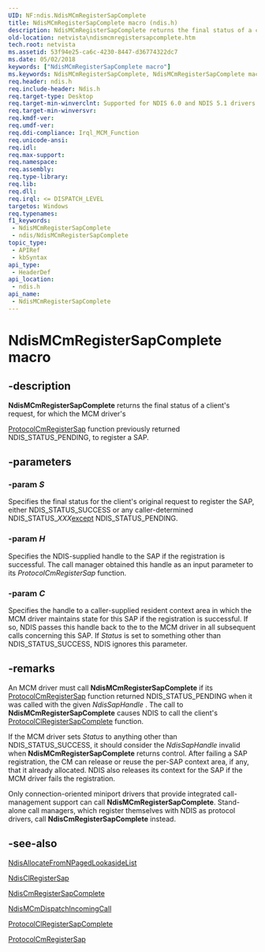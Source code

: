 ```yaml
---
UID: NF:ndis.NdisMCmRegisterSapComplete
title: NdisMCmRegisterSapComplete macro (ndis.h)
description: NdisMCmRegisterSapComplete returns the final status of a client's request, for which the MCM driver's ProtocolCmRegisterSap function previously returned NDIS_STATUS_PENDING, to register a SAP.
old-location: netvista\ndismcmregistersapcomplete.htm
tech.root: netvista
ms.assetid: 53f94e25-ca6c-4230-8447-d36774322dc7
ms.date: 05/02/2018
keywords: ["NdisMCmRegisterSapComplete macro"]
ms.keywords: NdisMCmRegisterSapComplete, NdisMCmRegisterSapComplete macro [Network Drivers Starting with Windows Vista], condis_mcm_ref_4b7dfebf-1828-41cd-9645-0fc6774cc9a8.xml, ndis/NdisMCmRegisterSapComplete, netvista.ndismcmregistersapcomplete
req.header: ndis.h
req.include-header: Ndis.h
req.target-type: Desktop
req.target-min-winverclnt: Supported for NDIS 6.0 and NDIS 5.1 drivers (see    NdisMCmRegisterSapComplete   (NDIS 5.1)) in Windows Vista. Supported for NDIS 5.1 drivers (see    NdisMCmRegisterSapComplete   (NDIS 5.1)) in Windows XP.
req.target-min-winversvr: 
req.kmdf-ver: 
req.umdf-ver: 
req.ddi-compliance: Irql_MCM_Function
req.unicode-ansi: 
req.idl: 
req.max-support: 
req.namespace: 
req.assembly: 
req.type-library: 
req.lib: 
req.dll: 
req.irql: <= DISPATCH_LEVEL
targetos: Windows
req.typenames: 
f1_keywords:
 - NdisMCmRegisterSapComplete
 - ndis/NdisMCmRegisterSapComplete
topic_type:
 - APIRef
 - kbSyntax
api_type:
 - HeaderDef
api_location:
 - ndis.h
api_name:
 - NdisMCmRegisterSapComplete
---
```


# NdisMCmRegisterSapComplete macro


## -description

<b>NdisMCmRegisterSapComplete</b> returns the final status of a client's request, for which the MCM driver's
  
  <a href="https://docs.microsoft.com/windows-hardware/drivers/ddi/ndis/nc-ndis-protocol_cm_reg_sap">ProtocolCmRegisterSap</a> function
  previously returned NDIS_STATUS_PENDING, to register a SAP.

## -parameters

### -param _S_

Specifies the final status for the client's original request to register the SAP, either
     NDIS_STATUS_SUCCESS or any caller-determined NDIS_STATUS_<i>XXX</i><u>except</u> NDIS_STATUS_PENDING.

### -param _H_

Specifies the NDIS-supplied handle to the SAP if the registration is successful. The call manager
     obtained this handle as an input parameter to its 
     <i>ProtocolCmRegisterSap</i> function.

### -param _C_

Specifies the handle to a caller-supplied resident context area in which the MCM driver maintains
     state for this SAP if the registration is successful. If so, NDIS passes this handle back to the to the
     MCM driver in all subsequent calls concerning this SAP. If 
     <i>Status</i> is set to something other than NDIS_STATUS_SUCCESS, NDIS ignores this parameter.

## -remarks

An MCM driver must call 
    <b>NdisMCmRegisterSapComplete</b> if its 
    <a href="https://docs.microsoft.com/windows-hardware/drivers/ddi/ndis/nc-ndis-protocol_cm_reg_sap">ProtocolCmRegisterSap</a> function
    returned NDIS_STATUS_PENDING when it was called with the given 
    <i>NdisSapHandle</i> . The call to 
    <b>NdisMCmRegisterSapComplete</b> causes NDIS to call the client's 
    <a href="https://docs.microsoft.com/windows-hardware/drivers/ddi/ndis/nc-ndis-protocol_cl_register_sap_complete">
    ProtocolClRegisterSapComplete</a> function.

If the MCM driver sets 
    <i>Status</i> to anything other than NDIS_STATUS_SUCCESS, it should consider the 
    <i>NdisSapHandle</i> invalid when 
    <b>NdisMCmRegisterSapComplete</b> returns control. After failing a SAP registration, the CM can release or
    reuse the per-SAP context area, if any, that it already allocated. NDIS also releases its context for the
    SAP if the MCM driver fails the registration.

Only connection-oriented miniport drivers that provide integrated call-management support can call 
    <b>NdisMCmRegisterSapComplete</b>. Stand-alone call managers, which register themselves with NDIS as
    protocol drivers, call 
    <b>NdisCmRegisterSapComplete</b> instead.

## -see-also

<a href="https://docs.microsoft.com/windows-hardware/drivers/ddi/ndis/nf-ndis-ndisallocatefromnpagedlookasidelist">
   NdisAllocateFromNPagedLookasideList</a>



<a href="https://docs.microsoft.com/windows-hardware/drivers/ddi/ndis/nf-ndis-ndisclregistersap">NdisClRegisterSap</a>



<a href="https://docs.microsoft.com/windows-hardware/drivers/ddi/ndis/nf-ndis-ndiscmregistersapcomplete">NdisCmRegisterSapComplete</a>



<a href="https://docs.microsoft.com/windows-hardware/drivers/ddi/ndis/nf-ndis-ndismcmdispatchincomingcall">NdisMCmDispatchIncomingCall</a>



<a href="https://docs.microsoft.com/windows-hardware/drivers/ddi/ndis/nc-ndis-protocol_cl_register_sap_complete">
   ProtocolClRegisterSapComplete</a>



<a href="https://docs.microsoft.com/windows-hardware/drivers/ddi/ndis/nc-ndis-protocol_cm_reg_sap">ProtocolCmRegisterSap</a>

